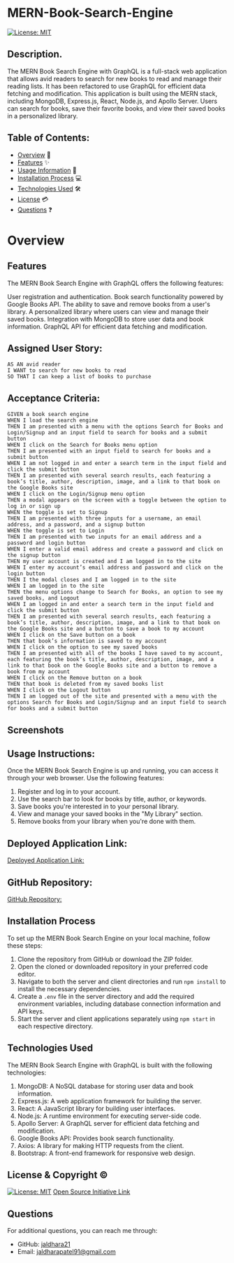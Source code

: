 # MERN-Book-Search-Engine

[![License: MIT](https://img.shields.io/badge/License-MIT-yellow.svg)](https://opensource.org/licenses/MIT)

## Description.

The MERN Book Search Engine with GraphQL is a full-stack web application that allows avid readers to search for new books to read and manage their reading lists. It has been refactored to use GraphQL for efficient data fetching and modification. This application is built using the MERN stack, including MongoDB, Express.js, React, Node.js, and Apollo Server. Users can search for books, save their favorite books, and view their saved books in a personalized library.

## Table of Contents:
- [Overview](#Overview) 📖
- [Features](#Features) ✨
- [Usage Information](#Usage-Information) 🚀
- [Installation Process](#Installation-Process) 💻
- [Technologies Used](#Technologies-Used) 🛠️
- [License](#License) 💳
- [Questions](#Questions) ❓

# Overview

## Features
The MERN Book Search Engine with GraphQL offers the following features:

User registration and authentication.
Book search functionality powered by Google Books API.
The ability to save and remove books from a user's library.
A personalized library where users can view and manage their saved books.
Integration with MongoDB to store user data and book information.
GraphQL API for efficient data fetching and modification.


## Assigned User Story:
```
AS AN avid reader
I WANT to search for new books to read
SO THAT I can keep a list of books to purchase

```
## Acceptance Criteria:
```
GIVEN a book search engine
WHEN I load the search engine
THEN I am presented with a menu with the options Search for Books and Login/Signup and an input field to search for books and a submit button
WHEN I click on the Search for Books menu option
THEN I am presented with an input field to search for books and a submit button
WHEN I am not logged in and enter a search term in the input field and click the submit button
THEN I am presented with several search results, each featuring a book’s title, author, description, image, and a link to that book on the Google Books site
WHEN I click on the Login/Signup menu option
THEN a modal appears on the screen with a toggle between the option to log in or sign up
WHEN the toggle is set to Signup
THEN I am presented with three inputs for a username, an email address, and a password, and a signup button
WHEN the toggle is set to Login
THEN I am presented with two inputs for an email address and a password and login button
WHEN I enter a valid email address and create a password and click on the signup button
THEN my user account is created and I am logged in to the site
WHEN I enter my account’s email address and password and click on the login button
THEN I the modal closes and I am logged in to the site
WHEN I am logged in to the site
THEN the menu options change to Search for Books, an option to see my saved books, and Logout
WHEN I am logged in and enter a search term in the input field and click the submit button
THEN I am presented with several search results, each featuring a book’s title, author, description, image, and a link to that book on the Google Books site and a button to save a book to my account
WHEN I click on the Save button on a book
THEN that book’s information is saved to my account
WHEN I click on the option to see my saved books
THEN I am presented with all of the books I have saved to my account, each featuring the book’s title, author, description, image, and a link to that book on the Google Books site and a button to remove a book from my account
WHEN I click on the Remove button on a book
THEN that book is deleted from my saved books list
WHEN I click on the Logout button
THEN I am logged out of the site and presented with a menu with the options Search for Books and Login/Signup and an input field to search for books and a submit button  

```

## Screenshots



## Usage Instructions:

Once the MERN Book Search Engine is up and running, you can access it through your web browser. Use the following features:

1. Register and log in to your account.
2. Use the search bar to look for books by title, author, or keywords.
3. Save books you're interested in to your personal library.
4. View and manage your saved books in the "My Library" section.
5. Remove books from your library when you're done with them.



## Deployed Application Link:
[Deployed Application Link:]()

## GitHub Repository:
[GitHub Repository:]()
 

## Installation Process
To set up the MERN Book Search Engine on your local machine, follow these steps:

1. Clone the repository from GitHub or download the ZIP folder.
2. Open the cloned or downloaded repository in your preferred code editor.
3. Navigate to both the server and client directories and run `npm install` to install the necessary dependencies.
4. Create a `.env` file in the server directory and add the required environment variables, including database connection information and API keys.
5. Start the server and client applications separately using `npm start` in each respective directory.

## Technologies Used
The MERN Book Search Engine with GraphQL is built with the following technologies:

1. MongoDB: A NoSQL database for storing user data and book information.
2. Express.js: A web application framework for building the server.
3. React: A JavaScript library for building user interfaces.
4. Node.js: A runtime environment for executing server-side code.
5. Apollo Server: A GraphQL server for efficient data fetching and modification.
6. Google Books API: Provides book search functionality.
7. Axios: A library for making HTTP requests from the client.
8. Bootstrap: A front-end framework for responsive web design.


## License & Copyright ©
  
[![License: MIT](https://img.shields.io/badge/License-MIT-yellow.svg)](https://opensource.org/licenses/MIT) [Open Source Initiative Link](https://opensource.org/licenses/MIT)

## Questions

For additional questions, you can reach me through:

- GitHub: [jaldhara21](https://github.com/jaldhara21)
- Email: jaldharapatel91@gmail.com